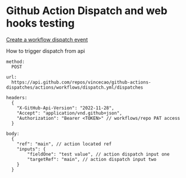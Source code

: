 # Github Action Dispatch and web hooks testing

[Create a workflow dispatch event](https://docs.github.com/en/rest/actions/workflows?apiVersion=2022-11-28#create-a-workflow-dispatch-event)

How to trigger dispatch from api
```
method:
  POST

url:
  https://api.github.com/repos/vincecao/github-actions-dispatches/actions/workflows/dispatch.yml/dispatches

headers:
  {
    "X-GitHub-Api-Version": "2022-11-28",
    "Accept": "application/vnd.github+json",
    "Authorization": "Bearer <TOKEN>" // workflows/repo PAT access
  }

body:
  {
    "ref": "main", // action located ref
    "inputs": {
        "fieldOne": "test value", // action dispatch input one
        "targetRef": "main", // action dispatch input two
    }
  }
```